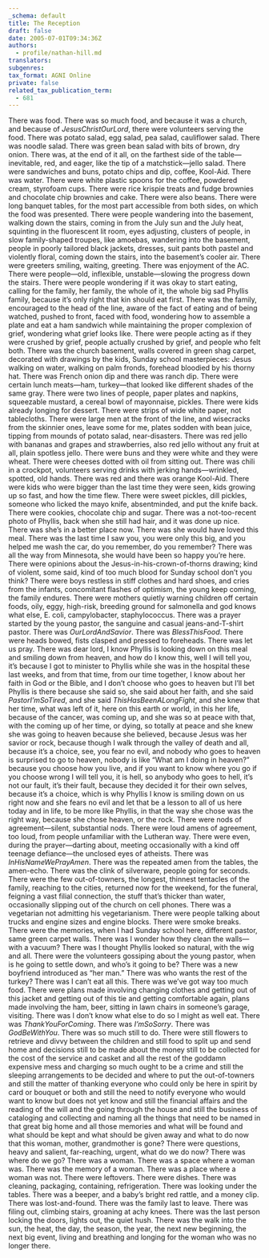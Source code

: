 ```yaml
---
_schema: default
title: The Reception
draft: false
date: 2005-07-01T09:34:36Z
authors:
  - profile/nathan-hill.md
translators:
subgenres:
tax_format: AGNI Online
private: false
related_tax_publication_term:
  - 681
---
```


There was food. There was so much food, and because it was a church, and because of *JesusChristOurLord*, there were volunteers serving the food. There was potato salad, egg salad, pea salad, cauliflower salad. There was noodle salad. There was green bean salad with bits of brown, dry onion. There was, at the end of it all, on the farthest side of the table—inevitable, red, and eager, like the tip of a matchstick—jello salad. There were sandwiches and buns, potato chips and dip, coffee, Kool-Aid. There was water. There were white plastic spoons for the coffee, powdered cream, styrofoam cups. There were rice krispie treats and fudge brownies and chocolate chip brownies and cake. There were also beans. There were long banquet tables, for the most part accessible from both sides, on which the food was presented. There were people wandering into the basement, walking down the stairs, coming in from the July sun and the July heat, squinting in the fluorescent lit room, eyes adjusting, clusters of people, in slow family-shaped troupes, like amoebas, wandering into the basement, people in poorly tailored black jackets, dresses, suit pants both pastel and violently floral, coming down the stairs, into the basement’s cooler air. There were greeters smiling, waiting, greeting. There was enjoyment of the AC. There were people—old, inflexible, unstable—slowing the progress down the stairs. There were people wondering if it was okay to start eating, calling for the family, her family, the whole of it, the whole big sad Phyllis family, because it’s only right that kin should eat first. There was the family, encouraged to the head of the line, aware of the fact of eating and of being watched, pushed to front, faced with food, wondering how to assemble a plate and eat a ham sandwich while maintaining the proper complexion of grief, wondering what grief looks like. There were people acting as if they were crushed by grief, people actually crushed by grief, and people who felt both. There was the church basement, walls covered in green shag carpet, decorated with drawings by the kids, Sunday school masterpieces: Jesus walking on water, walking on palm fronds, forehead bloodied by his thorny hat. There was French onion dip and there was ranch dip. There were certain lunch meats—ham, turkey—that looked like different shades of the same gray. There were two lines of people, paper plates and napkins, squeezable mustard, a cereal bowl of mayonnaise, pickles. There were kids already longing for dessert. There were strips of wide white paper, not tablecloths. There were large men at the front of the line, and wisecracks from the skinnier ones, leave some for me, plates sodden with bean juice, tipping from mounds of potato salad, near-disasters. There was red jello with bananas and grapes and strawberries, also red jello without any fruit at all, plain spotless jello. There were buns and they were white and they were wheat. There were cheeses dotted with oil from sitting out. There was chili in a crockpot, volunteers serving drinks with jerking hands—wrinkled, spotted, old hands. There was red and there was orange Kool-Aid. There were kids who were bigger than the last time they were seen, kids growing up so fast, and how the time flew. There were sweet pickles, dill pickles, someone who licked the mayo knife, absentminded, and put the knife back. There were cookies, chocolate chip and sugar. There was a not-too-recent photo of Phyllis, back when she still had hair, and it was done up nice. There was she’s in a better place now. There was she would have loved this meal. There was the last time I saw you, you were only this big, and you helped me wash the car, do you remember, do you remember? There was all the way from Minnesota, she would have been so happy you’re here. There were opinions about the Jesus-in-his-crown-of-thorns drawing; kind of violent, some said, kind of too much blood for Sunday school don’t you think? There were boys restless in stiff clothes and hard shoes, and cries from the infants, concomitant flashes of optimism, the young keep coming, the family endures. There were mothers quietly warning children off certain foods, oily, eggy, high-risk, breeding ground for salmonella and god knows what else, E. coli, campylobacter, staphylococcus. There was a prayer started by the young pastor, the sanguine and casual jeans-and-T-shirt pastor. There was *OurLordAndSavior*. There was *BlessThisFood*. There were heads bowed, fists clasped and pressed to foreheads. There was let us pray. There was dear lord, I know Phyllis is looking down on this meal and smiling down from heaven, and how do I know this, well I will tell you, it’s because I got to minister to Phyllis while she was in the hospital these last weeks, and from that time, from our time together, I know about her faith in God or the Bible, and I don’t choose who goes to heaven but I’ll bet Phyllis is there because she said so, she said about her faith, and she said *PastorI’mSoTired*, and she said *ThisHasBeenALongFight*, and she knew that her time, what was left of it, here on this earth or world, in this her life, because of the cancer, was coming up, and she was so at peace with that, with the coming up of her time, or dying, so totally at peace and she knew she was going to heaven because she believed, because Jesus was her savior or rock, because though I walk through the valley of death and all, because it’s a choice, see, you fear no evil, and nobody who goes to heaven is surprised to go to heaven, nobody is like “What am I doing in heaven?” because you choose how you live, and if you want to know where you go if you choose wrong I will tell you, it is hell, so anybody who goes to hell, it’s not our fault, it’s their fault, because they decided it for their own selves, because it’s a choice, which is why Phyllis I know is smiling down on us right now and she fears no evil and let that be a lesson to all of us here today and in life, to be more like Phyllis, in that the way she chose was the right way, because she chose heaven, or the rock. There were nods of agreement—silent, substantial nods. There were loud amens of agreement, too loud, from people unfamiliar with the Lutheran way. There were even, during the prayer—darting about, meeting occasionally with a kind off teenage defiance—the unclosed eyes of atheists. There was *InHisNameWePrayAmen*. There was the repeated amen from the tables, the amen-echo. There was the clink of silverware, people going for seconds. There were the few out-of-towners, the longest, thinnest tentacles of the family, reaching to the cities, returned now for the weekend, for the funeral, feigning a vast filial connection, the stuff that’s thicker than water, occasionally slipping out of the church on cell phones. There was a vegetarian not admitting his vegetarianism. There were people talking about trucks and engine sizes and engine blocks. There were smoke breaks. There were the memories, when I had Sunday school here, different pastor, same green carpet walls. There was I wonder how they clean the walls—with a vacuum? There was I thought Phyllis looked so natural, with the wig and all. There were the volunteers gossiping about the young pastor, when is he going to settle down, and who’s it going to be? There was a new boyfriend introduced as “her man.” There was who wants the rest of the turkey? There was I can’t eat all this. There was we’ve got way too much food. There were plans made involving changing clothes and getting out of this jacket and getting out of this tie and getting comfortable again, plans made involving the ham, beer, sitting in lawn chairs in someone’s garage, visiting. There was I don’t know what else to do so I might as well eat. There was *ThankYouForComing*. There was *I’mSoSorry*. There was *GodBeWithYou*. There was so much still to do. There were still flowers to retrieve and divvy between the children and still food to split up and send home and decisions still to be made about the money still to be collected for the cost of the service and casket and all the rest of the goddamn expensive mess and charging so much ought to be a crime and still the sleeping arrangements to be decided and where to put the out-of-towners and still the matter of thanking everyone who could only be here in spirit by card or bouquet or both and still the need to notify everyone who would want to know but does not yet know and still the financial affairs and the reading of the will and the going through the house and still the business of cataloging and collecting and naming all the things that need to be named in that great big home and all those memories and what will be found and what should be kept and what should be given away and what to do now that this woman, mother, grandmother is gone? There were questions, heavy and salient, far-reaching, urgent, what do we do now? There was where do we go? There was a woman. There was a space where a woman was. There was the memory of a woman. There was a place where a woman was not. There were leftovers. There were dishes. There was cleaning, packaging, containing, refrigeration. There was looking under the tables. There was a beeper, and a baby’s bright red rattle, and a money clip. There was lost-and-found. There was the family last to leave. There was filing out, climbing stairs, groaning at achy knees. There was the last person locking the doors, lights out, the quiet hush. There was the walk into the sun, the heat, the day, the season, the year, the next new beginning, the next big event, living and breathing and longing for the woman who was no longer there.
